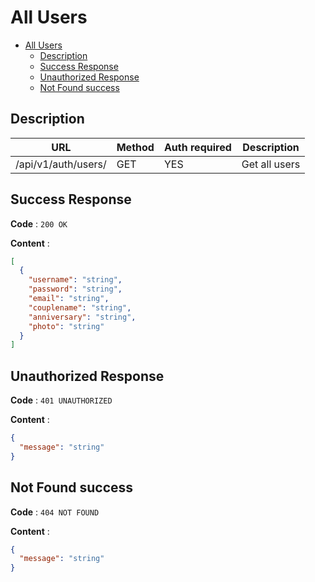 # All Users

<!--toc:start-->
- [All Users](#all-users)
  - [Description](#description)
  - [Success Response](#success-response)
  - [Unauthorized Response](#unauthorized-response)
  - [Not Found success](#not-found-success)
<!--toc:end-->

## Description

| URL                 | Method | Auth required | Description   |
| ------------------- | ------ | ------------- | ------------- |
| /api/v1/auth/users/ | GET    | YES           | Get all users |

## Success Response

**Code** : `200 OK`

**Content** :

```json
[
  {
    "username": "string",
    "password": "string",
    "email": "string",
    "couplename": "string",
    "anniversary": "string",
    "photo": "string"
  }
]
```

## Unauthorized Response

**Code** : `401 UNAUTHORIZED`

**Content** :

```json
{
  "message": "string"
}
```

## Not Found success

**Code** : `404 NOT FOUND`

**Content** :

```json
{
  "message": "string"
}
```

